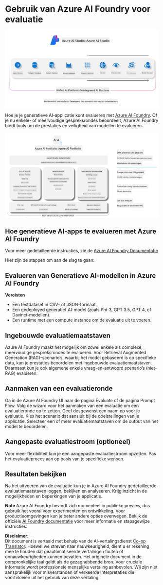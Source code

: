 <!--
CO_OP_TRANSLATOR_METADATA:
{
  "original_hash": "7b4235159486df4000e16b7b46ddfec3",
  "translation_date": "2025-05-09T15:00:14+00:00",
  "source_file": "md/01.Introduction/05/AIFoundry.md",
  "language_code": "nl"
}
-->
# **Gebruik van Azure AI Foundry voor evaluatie**

![aistudo](../../../../../translated_images/AIFoundry.61da8c74bccc0241ce9a4cb53a170912245871de9235043afcb796ccbc076fdc.nl.png)

Hoe je je generatieve AI-applicatie kunt evalueren met [Azure AI Foundry](https://ai.azure.com?WT.mc_id=aiml-138114-kinfeylo). Of je nu enkele- of meervoudige gespreksrondes beoordeelt, Azure AI Foundry biedt tools om de prestaties en veiligheid van modellen te evalueren.

![aistudo](../../../../../translated_images/AIPortfolio.5aaa2b25e9157624a4542fe041d66a96a1c1ec6007e4e5aadd926c6ec8ce18b3.nl.png)

## Hoe generatieve AI-apps te evalueren met Azure AI Foundry
Voor meer gedetailleerde instructies, zie de [Azure AI Foundry Documentatie](https://learn.microsoft.com/azure/ai-studio/how-to/evaluate-generative-ai-app?WT.mc_id=aiml-138114-kinfeylo)

Hier zijn de stappen om aan de slag te gaan:

## Evalueren van Generatieve AI-modellen in Azure AI Foundry

**Vereisten**

- Een testdataset in CSV- of JSON-formaat.
- Een gedeployed generatief AI-model (zoals Phi-3, GPT 3.5, GPT 4, of Davinci-modellen).
- Een runtime met een compute instance om de evaluatie uit te voeren.

## Ingebouwde evaluatiemaatstaven

Azure AI Foundry maakt het mogelijk om zowel enkele als complexe, meervoudige gespreksrondes te evalueren.
Voor Retrieval Augmented Generation (RAG)-scenario’s, waarbij het model gebaseerd is op specifieke data, kun je prestaties beoordelen met ingebouwde evaluatiemaatstaven.
Daarnaast kun je ook algemene enkele vraag-en-antwoord scenario’s (niet-RAG) evalueren.

## Aanmaken van een evaluatieronde

Ga in de Azure AI Foundry UI naar de pagina Evaluate of de pagina Prompt Flow.
Volg de wizard voor het aanmaken van een evaluatie om een evaluatieronde op te zetten. Geef desgewenst een naam op voor je evaluatie.
Kies het scenario dat aansluit bij de doelstellingen van je applicatie.
Selecteer een of meer evaluatiemaatstaven om de output van het model te beoordelen.

## Aangepaste evaluatiestroom (optioneel)

Voor meer flexibiliteit kun je een aangepaste evaluatiestroom opzetten. Pas het evaluatieproces aan op basis van je specifieke wensen.

## Resultaten bekijken

Na het uitvoeren van de evaluatie kun je in Azure AI Foundry gedetailleerde evaluatiemaatstaven loggen, bekijken en analyseren. Krijg inzicht in de mogelijkheden en beperkingen van je applicatie.

**Note** Azure AI Foundry bevindt zich momenteel in publieke preview, dus gebruik het vooral voor experimenten en ontwikkeling. Voor productieomgevingen kun je beter andere opties overwegen. Bekijk de officiële [AI Foundry documentatie](https://learn.microsoft.com/azure/ai-studio/?WT.mc_id=aiml-138114-kinfeylo) voor meer informatie en stapsgewijze instructies.

**Disclaimer**:  
Dit document is vertaald met behulp van de AI-vertalingsdienst [Co-op Translator](https://github.com/Azure/co-op-translator). Hoewel we streven naar nauwkeurigheid, dient u er rekening mee te houden dat geautomatiseerde vertalingen fouten of onnauwkeurigheden kunnen bevatten. Het originele document in de oorspronkelijke taal geldt als de gezaghebbende bron. Voor cruciale informatie wordt professionele menselijke vertaling aanbevolen. Wij zijn niet aansprakelijk voor misverstanden of verkeerde interpretaties die voortvloeien uit het gebruik van deze vertaling.